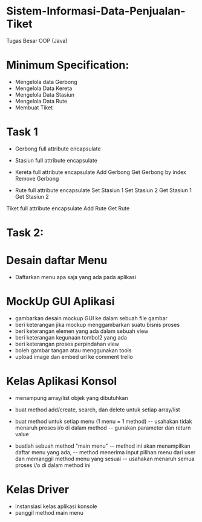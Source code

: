 # Sistem-Informasi-Data-Penjualan-Tiket

Tugas Besar OOP (Java)

# Minimum Specification:

- Mengelola data Gerbong
- Mengelola Data Kereta
- Mengelola Data Stasiun
- Mengelola Data Rute
- Membuat Tiket

# Task 1

- Gerbong full attribute encapsulate

- Stasiun full attribute encapsulate

- Kereta full attribute encapsulate
Add Gerbong
Get Gerbong by index
Remove Gerbong

- Rute full attribute encapsulate
Set Stasiun 1
Set Stasiun 2
Get Stasiun 1
Get Stasiun 2

Tiket full attribute encapsulate
Add Rute
Get Rute

# Task 2:

# Desain daftar Menu
- Daftarkan menu apa saja yang ada pada aplikasi

# MockUp GUI Aplikasi
- gambarkan desain mockup GUI ke dalam sebuah file gambar
- beri keterangan jika mockup menggambarkan suatu bisnis proses
- beri keterangan elemen yang ada dalam sebuah view
- beri keterangan kegunaan tombol2 yang ada
- beri keterangan proses perpindahan view
- boleh gambar tangan atau menggunakan tools
- upload image dan embed url ke comment trello

# Kelas Aplikasi Konsol
- menampung array/list objek yang dibutuhkan
- buat method add/create, search, dan delete untuk setiap array/list
- buat method untuk setiap menu (1 menu = 1 method) 
-- usahakan tidak menaruh proses i/o di dalam method 
-- gunakan parameter dan return value

- buatlah sebuah method "main menu" 
-- method ini akan menampilkan daftar menu yang ada, 
-- method menerima input pilihan menu dari user dan memanggil method menu yang sesuai 
-- usahakan menaruh semua proses i/o di dalam method ini

# Kelas Driver

- instansiasi kelas aplikasi konsole
- panggil method main menu
